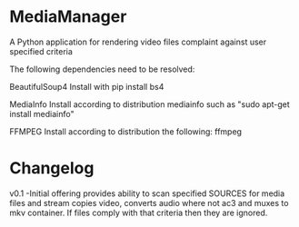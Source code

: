MediaManager
============

A Python application for rendering video files complaint against user specified criteria

The following dependencies need to be resolved:

BeautifulSoup4
Install with pip install bs4

MediaInfo
Install according to distribution mediainfo such as "sudo apt-get install mediainfo"

FFMPEG
Install according to distribution the following:
ffmpeg

Changelog
=========

v0.1
-Initial offering provides ability to scan specified SOURCES for media files and stream copies video, converts audio where not ac3 and muxes to mkv container. If files comply with that criteria then they are ignored.

